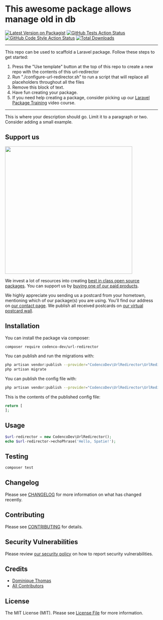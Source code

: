 # This awesome package allows manage old in db

[![Latest Version on Packagist](https://img.shields.io/packagist/v/codenco-dev/url-redirector.svg?style=flat-square)](https://packagist.org/packages/codenco-dev/url-redirector)
[![GitHub Tests Action Status](https://img.shields.io/github/workflow/status/codenco-dev/url-redirector/run-tests?label=tests)](https://github.com/codenco-dev/url-redirector/actions?query=workflow%3Arun-tests+branch%3Amain)
[![GitHub Code Style Action Status](https://img.shields.io/github/workflow/status/codenco-dev/url-redirector/Check%20&%20fix%20styling?label=code%20style)](https://github.com/codenco-dev/url-redirector/actions?query=workflow%3A"Check+%26+fix+styling"+branch%3Amain)
[![Total Downloads](https://img.shields.io/packagist/dt/codenco-dev/url-redirector.svg?style=flat-square)](https://packagist.org/packages/codenco-dev/url-redirector)

---
This repo can be used to scaffold a Laravel package. Follow these steps to get started:

1. Press the "Use template" button at the top of this repo to create a new repo with the contents of this url-redirector
2. Run "./configure-url-redirector.sh" to run a script that will replace all placeholders throughout all the files
3. Remove this block of text.
4. Have fun creating your package.
5. If you need help creating a package, consider picking up our <a href="https://laravelpackage.training">Laravel Package Training</a> video course.
---

This is where your description should go. Limit it to a paragraph or two. Consider adding a small example.

## Support us

[<img src="https://github-ads.s3.eu-central-1.amazonaws.com/url-redirector.jpg?t=1" width="419px" />](https://spatie.be/github-ad-click/url-redirector)

We invest a lot of resources into creating [best in class open source packages](https://spatie.be/open-source). You can support us by [buying one of our paid products](https://spatie.be/open-source/support-us).

We highly appreciate you sending us a postcard from your hometown, mentioning which of our package(s) you are using. You'll find our address on [our contact page](https://spatie.be/about-us). We publish all received postcards on [our virtual postcard wall](https://spatie.be/open-source/postcards).

## Installation

You can install the package via composer:

```bash
composer require codenco-dev/url-redirector
```

You can publish and run the migrations with:

```bash
php artisan vendor:publish --provider="CodencoDev\UrlRedirector\UrlRedirectorServiceProvider" --tag="url-redirector-migrations"
php artisan migrate
```

You can publish the config file with:
```bash
php artisan vendor:publish --provider="CodencoDev\UrlRedirector\UrlRedirectorServiceProvider" --tag="url-redirector-config"
```

This is the contents of the published config file:

```php
return [
];
```

## Usage

```php
$url-redirector = new CodencoDev\UrlRedirector();
echo $url-redirector->echoPhrase('Hello, Spatie!');
```

## Testing

```bash
composer test
```

## Changelog

Please see [CHANGELOG](CHANGELOG.md) for more information on what has changed recently.

## Contributing

Please see [CONTRIBUTING](.github/CONTRIBUTING.md) for details.

## Security Vulnerabilities

Please review [our security policy](../../security/policy) on how to report security vulnerabilities.

## Credits

- [Dominique Thomas](https://github.com/codenco-dev)
- [All Contributors](../../contributors)

## License

The MIT License (MIT). Please see [License File](LICENSE.md) for more information.

